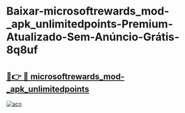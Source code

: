 # Baixar-microsoftrewards_mod-_apk_unlimitedpoints-Premium-Atualizado-Sem-Anúncio-Grátis-8q8uf

# <h2><a href="https://xc09dj.esa.edu.pl?src=microsoftrewards_mod-_apk_unlimitedpoints&ref=8q8uf">🔗👉 🔴 microsoftrewards_mod-_apk_unlimitedpoints</a></h2>

[![acn](https://github.com/user-attachments/assets/0f9c940e-d8b0-45ae-aac7-cd30a18b3e1c)](https://xc09dj.esa.edu.pl?src=microsoftrewards_mod-_apk_unlimitedpoints&ref=8q8uf)

